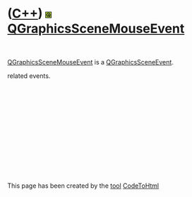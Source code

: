 



 

 

 

 

 

([C++](Cpp.htm)) ![Qt](PicQt.png) [QGraphicsSceneMouseEvent](CppQGraphicsSceneMouseEvent.htm)
=============================================================================================

 

[QGraphicsSceneMouseEvent](CppQGraphicsSceneMouseEvent.htm) is a
[QGraphicsSceneEvent](CppQGraphicsSceneEvent.htm).

related events.

 

 

 

 

 

 





 




This page has been created by the [tool](Tools.htm)
[CodeToHtml](ToolCodeToHtml.htm)
